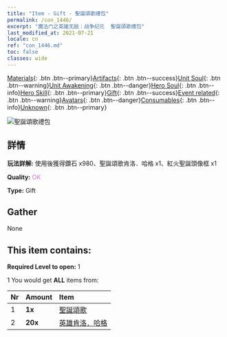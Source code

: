 ```yaml
---
title: "Item - Gift - 聖誕頌歌禮包"
permalink: /con_1446/
excerpt: "魔法门之英雄无敌：战争纪元  聖誕頌歌禮包"
last_modified_at: 2021-07-21
locale: cn
ref: "con_1446.md"
toc: false
classes: wide
---
```

 [Materials](/ItemsCN/){: .btn .btn--primary}[Artifacts](/ItemsCN/Artifacts/){: .btn .btn--success}[Unit Soul](/ItemsCN/UnitSoul/){: .btn .btn--warning}[Unit Awakening](/ItemsCN/UnitAwakening/){: .btn .btn--danger}[Hero Soul](/ItemsCN/HeroSoul/){: .btn .btn--info}[Hero Skill](/ItemsCN/HeroSkill/){: .btn .btn--primary}[Gift](/ItemsCN/Gift/){: .btn .btn--success}[Event related](/ItemsCN/Events/){: .btn .btn--warning}[Avatars](/ItemsCN/Avatars/){: .btn .btn--danger}[Consumables](/ItemsCN/Consumables/){: .btn .btn--info}[Unknown](/ItemsCN/Unknown/){: .btn .btn--primary}

 ![聖誕頌歌禮包](/images/t/i_907060.png)

## 詳情
 **玩法詳解:** 使用後獲得鑽石 x980、聖誕頌歌肯洛．哈格 x1、紅火聖誕頭像框 x1

 **Quality:** <span style="color: #DA70D6">OK</span>

 **Type:** Gift

## Gather

  None

## This item contains:

 **Required Level to open:** 1

 1 You would get **ALL** items  from:

  | Nr | Amount |     Item    |
  |:---|:-------|:------------|
  | 1 |  **1x** | [聖誕頌歌](/cn/Items/con_1058/) |  | 
  | 2 |  **20x** | [英雄肯洛．哈格](/cn/Items/her_375/) |  | 
